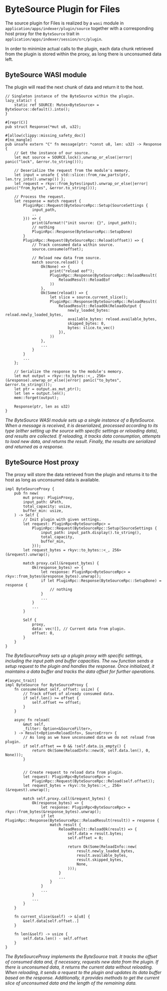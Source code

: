 # ByteSource Plugin for Files

The source plugin for Files is realized by a `wasi` module in `application/apps/indexer/plugin/source` together with a corresponding host proxy for the `ByteSource` trait in `application/apps/indexer/session/src/plugin`. 

In order to minimize actual calls to the plugin, each data chunk retrieved from the plugin is stored within the proxy, as long there is unconsumed data left.

## ByteSource WASI module

The plugin will read the next chunk of data and return it to the host.

```rust,no_run
// Singleton instance of the ByteSource within the plugin.
lazy_static! {
    static ref SOURCE: Mutex<ByteSource> = ByteSource::default().into();
}

#[repr(C)]
pub struct Response(*mut u8, u32);

#[allow(clippy::missing_safety_doc)]
#[no_mangle]
pub unsafe extern "C" fn message(ptr: *const u8, len: u32) -> Response {
    // Get the instance of our source.
    let mut source = SOURCE.lock().unwrap_or_else(|error| panic("lock", &error.to_string()));

    // Deserialize the request from the module's memory.
    let input = unsafe { std::slice::from_raw_parts(ptr, len.try_into().unwrap()) };
    let request = rkyv::from_bytes(input).unwrap_or_else(|error| panic("from_bytes", &error.to_string()));

    // Process the request.
    let response = match request {
        PluginRpc::Request(ByteSourceRpc::Setup(SourceSettings {
            input_path,
            ..
        })) => {
            print(&format!("init source: {}", input_path));
            // nothing
            PluginRpc::Response(ByteSourceRpc::SetupDone)
        }
        PluginRpc::Request(ByteSourceRpc::Reload(offset)) => {
            // Track consumed data within source.
            source.consume(offset);

            // Reload new data from source.
            match source.reload() {
                Ok(None) => {
                    print("reload eof");
                    PluginRpc::Response(ByteSourceRpc::ReloadResult(
                        ReloadResult::ReloadEof
                    ))
                },
                Ok(Some(reload)) => {
                    let slice = source.current_slice();
                    PluginRpc::Response(ByteSourceRpc::ReloadResult(
                        ReloadResult::ReloadOk(ReloadOutput {
                            newly_loaded_bytes: reload.newly_loaded_bytes,
                            available_bytes: reload.available_bytes,
                            skipped_bytes: 0,
                            bytes: slice.to_vec()
                        }),
                    ))
                },
                ...
            }
        }
        ...
    };

    // Serialize the response to the module's memory.
    let mut output = rkyv::to_bytes::<_, 256>(&response).unwrap_or_else(|error| panic("to_bytes", &error.to_string()));
    let ptr = output.as_mut_ptr();
    let len = output.len();
    mem::forget(output);

    Response(ptr, len as u32)
}
```

*The ByteSource WASI module sets up a single instance of a ByteSource. When a message is received, it is deserialized, processed according to its type (either setting up the source with specific settings or reloading data), and results are collected. If reloading, it tracks data consumption, attempts to load new data, and returns the result. Finally, the results are serialized and returned as a response.*

## ByteSource Host proxy

The proxy will store the data retrieved from the plugin and returns it to the host as long as unconsumed data is available.

```rust,no_run
impl ByteSourceProxy {
    pub fn new(
        mut proxy: PluginProxy,
        input_path: &Path,
        total_capacity: usize,
        buffer_min: usize,
    ) -> Self {
        // Init plugin with given settings.
        let request: PluginRpc<ByteSourceRpc> =
            PluginRpc::Request(ByteSourceRpc::Setup(SourceSettings {
                input_path: input_path.display().to_string(),
                total_capacity,
                buffer_min,
            }));
        let request_bytes = rkyv::to_bytes::<_, 256>(&request).unwrap();

        match proxy.call(&request_bytes) {
            Ok(response_bytes) => {
                let response: PluginRpc<ByteSourceRpc> = rkyv::from_bytes(&response_bytes).unwrap();
                if let PluginRpc::Response(ByteSourceRpc::SetupDone) = response {
                    // nothing
                }
                ...
            }
            ...
        }

        Self {
            proxy,
            data: vec![], // Current data from plugin.
            offset: 0,
        }
    }
}
```

*The ByteSourceProxy sets up a plugin proxy with specific settings, including the input path and buffer capacities. The `new` function sends a setup request to the plugin and handles the response. Once initialized, it maintains a data buffer and tracks the data offset for further operations.*

```rust,no_run
#[async_trait]
impl ByteSource for ByteSourceProxy {
    fn consume(&mut self, offset: usize) {
        // Track offset of already consumed data.
        if self.len() >= offset {
            self.offset += offset;
        }
    }

    async fn reload(
        &mut self,
        _filter: Option<&SourceFilter>,
    ) -> Result<Option<ReloadInfo>, SourceError> {
        // As long as we have unconsumed data we do not reload from plugin.
        if self.offset == 0 && !self.data.is_empty() {
            return Ok(Some(ReloadInfo::new(0, self.data.len(), 0, None)));
        }


        // Create request to reload data from plugin.
        let request: PluginRpc<ByteSourceRpc> =
            PluginRpc::Request(ByteSourceRpc::Reload(self.offset));
        let request_bytes = rkyv::to_bytes::<_, 256>(&request).unwrap();

        match self.proxy.call(&request_bytes) {
            Ok(response_bytes) => {
                let response: PluginRpc<ByteSourceRpc> = rkyv::from_bytes(&response_bytes).unwrap();
                if let PluginRpc::Response(ByteSourceRpc::ReloadResult(result)) = response {
                    match result {
                        ReloadResult::ReloadOk(result) => {
                            self.data = result.bytes;
                            self.offset = 0;

                            return Ok(Some(ReloadInfo::new(
                                result.newly_loaded_bytes,
                                result.available_bytes,
                                result.skipped_bytes,
                                None,
                            )));
                        }
                        ...
                    }
                }
                ...
            }
            ...
        }
    }

    fn current_slice(&self) -> &[u8] {
        &self.data[self.offset..]
    }

    fn len(&self) -> usize {
        self.data.len() - self.offset
    }
}
```

*The ByteSourceProxy implements the ByteSource trait. It tracks the offset of consumed data and, if necessary, requests new data from the plugin. If there is unconsumed data, it returns the current data without reloading. When reloading, it sends a request to the plugin and updates its data buffer based on the response. Additionally, it provides methods to get the current slice of unconsumed data and the length of the remaining data.*
